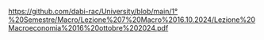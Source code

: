 https://github.com/dabi-rac/University/blob/main/1°%20Semestre/Macro/Lezione%207%20Macro%2016.10.2024/Lezione%20Macroeconomia%2016%20ottobre%202024.pdf
